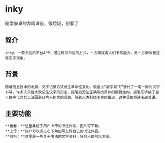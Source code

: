 # inky
刚学安卓的龙鸣课设，很垃圾，别看了

## 简介
    inky，一款书法的平台APP，通过练习书法的方式，一方面提高人们书写能力，另一方面改善提笔忘字现象。
## 背景
    随着信息技术的发展，文字记录方式发生革命性变化。键盘上“敲字如飞”替代了一笔一画的汉字书写。许多人只能大致记住汉字的形态，提笔后无法正确写出具体的部首结构。提笔忘字成了当下数字化时代无法回避且令人担忧的现象。随着人类科技革命的推进，这种现象将越来越普遍。
## 主要功能
    **看看：**这里集结了用户上传的书法作品，图片可下载。
    **上传：**用户可以点击右下角加号上传自己的书法作品。
    **资料：**这里是一些关于书法的文字资料，任何人都可以浏览。
